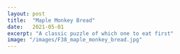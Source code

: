 ```yaml
---
layout: post
title:  "Maple Monkey Bread"
date:   2021-05-01
excerpt: "A classic puzzle of which one to eat first"
image: "/images/F38_maple_monkey_bread.jpg"
---
```

